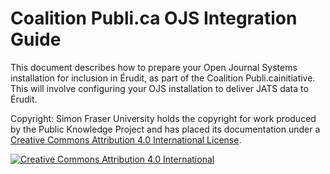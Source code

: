 # Coalition Publi.ca OJS Integration Guide

This document describes how to prepare your ​Open Journal Systems​ installation for inclusion in Érudit​, as part of the ​Coalition Publi.ca​ initiative. This will involve configuring your OJS installation to deliver JATS data to Érudit.

Copyright: Simon Fraser University holds the copyright for work produced by the Public Knowledge Project and has placed its documentation under a [Creative Commons Attribution 4.0 International License](http://creativecommons.org/licenses/by/4.0/).

[![Creative Commons Attribution 4.0 International](https://i.creativecommons.org/l/by/4.0/88x31.png)](http://creativecommons.org/licenses/by/4.0/)
